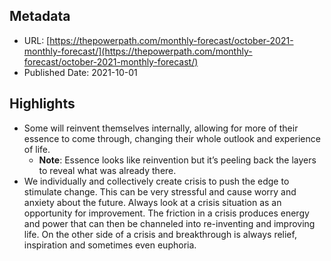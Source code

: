 ## Metadata
* URL: [https://thepowerpath.com/monthly-forecast/october-2021-monthly-forecast/](https://thepowerpath.com/monthly-forecast/october-2021-monthly-forecast/)
* Published Date: 2021-10-01

## Highlights
* Some will reinvent themselves internally, allowing for more of their essence to come through, changing their whole outlook and experience of life.
  * **Note**: Essence looks like reinvention but it’s peeling back the layers to reveal what was already there.
* We individually and collectively create crisis to push the edge to stimulate change. This can be very stressful and cause worry and anxiety about the future. Always look at a crisis situation as an opportunity for improvement. The friction in a crisis produces energy and power that can then be channeled into re-inventing and improving life. On the other side of a crisis and breakthrough is always relief, inspiration and sometimes even euphoria.